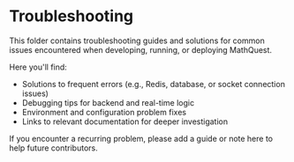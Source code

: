 # Troubleshooting

This folder contains troubleshooting guides and solutions for common issues encountered when developing, running, or deploying MathQuest. 

Here you'll find:
- Solutions to frequent errors (e.g., Redis, database, or socket connection issues)
- Debugging tips for backend and real-time logic
- Environment and configuration problem fixes
- Links to relevant documentation for deeper investigation

If you encounter a recurring problem, please add a guide or note here to help future contributors.
